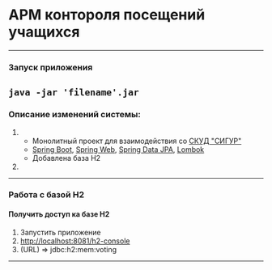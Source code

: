 # АРМ контороля посещений учащихся
---
### Запуск приложения
`
java -jar 'filename'.jar
`
---
### Описание изменений системы:

1)  * Монолитный проект для взаимодействия со [СКУД "СИГУР"](https://sigur.com/)
    * [Spring Boot](https://docs.spring.io/spring-boot/docs/current/reference/htmlsingle/), [Spring Web](https://docs.spring.io/spring-boot/docs/2.7.2/reference/htmlsingle/#web), [Spring Data JPA](https://docs.spring.io/spring-boot/docs/2.7.2/reference/htmlsingle/#data.sql.jpa-and-spring-data), [Lombok](https://projectlombok.org/)
    * Добавлена база H2
2)  

---

### Работа с базой H2
#### Получить доступ ка базе H2
1) Запустить приложение
2) [http://localhost:8081/h2-console]()
3) (URL) => jdbc:h2:mem:voting
---
